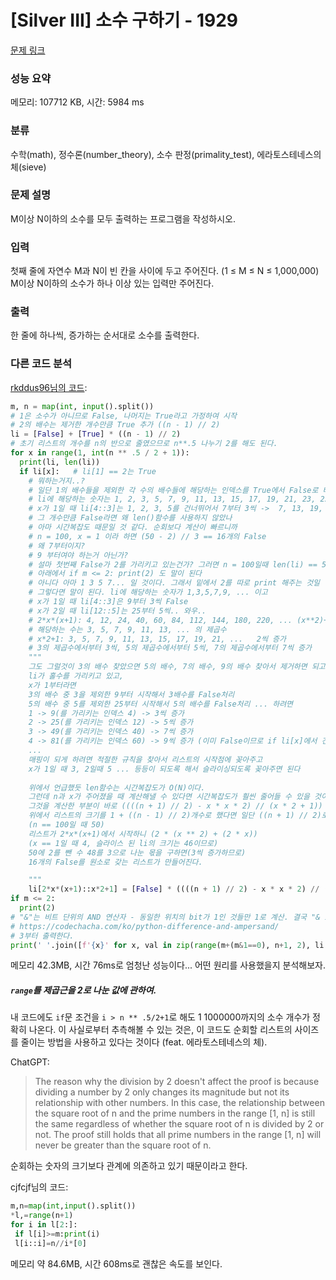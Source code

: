 # [Silver III] 소수 구하기 - 1929 

[문제 링크](https://www.acmicpc.net/problem/1929) 

### 성능 요약

메모리: 107712 KB, 시간: 5984 ms

### 분류

수학(math), 정수론(number_theory), 소수 판정(primality_test), 에라토스테네스의 체(sieve)

### 문제 설명

<p>M이상 N이하의 소수를 모두 출력하는 프로그램을 작성하시오.</p>

### 입력 

 <p>첫째 줄에 자연수 M과 N이 빈 칸을 사이에 두고 주어진다. (1 ≤ M ≤ N ≤ 1,000,000) M이상 N이하의 소수가 하나 이상 있는 입력만 주어진다.</p>

### 출력 

 <p>한 줄에 하나씩, 증가하는 순서대로 소수를 출력한다.</p>

### 다른 코드 분석
[rkddus96님의 코드](https://www.acmicpc.net/source/53387557):
```python
m, n = map(int, input().split())
# 1은 소수가 아니므로 False, 나머지는 True라고 가정하여 시작
# 2의 배수는 제거한 개수만큼 True 추가 ((n - 1) // 2) 
li = [False] + [True] * ((n - 1) // 2)   
# 초기 리스트의 개수를 n의 반으로 줄였으므로 n**.5 나누기 2를 해도 된다.
for x in range(1, int(n ** .5 / 2 + 1)):   
  print(li, len(li))
  if li[x]:   # li[1] == 2는 True
    # 뭐하는거지..?
    # 일단 1의 배수들을 제외한 각 수의 배수들에 해당하는 인덱스를 True에서 False로 바꾸는 작업일 것이다.
    # li에 해당하는 숫자는 1, 2, 3, 5, 7, 9, 11, 13, 15, 17, 19, 21, 23, 25, 27, 29, 31, 33, 35, 37, 39, 41, ..., 99
    # x가 1일 때 li[4::3]는 1, 2, 3, 5를 건너뛰어서 7부터 3씩 ->  7, 13, 19, ... ??
    # 그 개수만큼 False라면 왜 len()함수를 사용하지 않았나
    # 아마 시간복잡도 때문일 것 같다. 순회보다 계산이 빠르니까
    # n = 100, x = 1 이라 하면 (50 - 2) // 3 == 16개의 False
    # 왜 7부터이지?
    # 9 부터여야 하는거 아닌가?
    # 설마 첫번째 False가 2를 가리키고 있는건가? 그러면 n = 100일때 len(li) == 50으로 딱 말이 된다.
    # 아래에서 if m <= 2: print(2) 도 말이 된다
    # 아니다 아마 1 3 5 7... 일 것이다. 그래서 밑에서 2를 따로 print 해주는 것일 것이다
    # 그렇다면 말이 된다. li에 해당하는 숫자가 1,3,5,7,9, ... 이고
    # x가 1일 때 li[4::3]은 9부터 3씩 False
    # x가 2일 때 li[12::5]는 25부터 5씩.. 와우..
    # 2*x*(x+1): 4, 12, 24, 40, 60, 84, 112, 144, 180, 220, ... (x**2)+x+2
    # 해당하는 수는 3, 5, 7, 9, 11, 13, ... 의 제곱수
    # x*2+1: 3, 5, 7, 9, 11, 13, 15, 17, 19, 21, ...   2씩 증가
    # 3의 제곱수에서부터 3씩, 5의 제곱수에서부터 5씩, 7의 제곱수에서부터 7씩 증가
    """
    그도 그럴것이 3의 배수 찾았으면 5의 배수, 7의 배수, 9의 배수 찾아서 제거하면 되고.
    li가 홀수를 가리키고 있고,
    x가 1부터라면
    3의 배수 중 3을 제외한 9부터 시작해서 3배수를 False처리
    5의 배수 중 5를 제외한 25부터 시작해서 5의 배수를 False처리 ... 하려면
    1 -> 9(를 가리키는 인덱스 4) -> 3씩 증가
    2 -> 25(를 가리키는 인덱스 12) -> 5씩 증가
    3 -> 49(를 가리키는 인덱스 40) -> 7씩 증가
    4 -> 81(를 가리키는 인덱스 60) -> 9씩 증가 (이미 False이므로 if li[x]에서 건너뛸 것 -> 순회 최소화)
    ...
    매핑이 되게 하려면 적절한 규칙을 찾아서 리스트의 시작점에 꽂아주고
    x가 1일 때 3, 2일때 5 ... 등등이 되도록 해서 슬라이싱되도록 꽂아주면 된다
    
    위에서 언급했듯 len함수는 시간복잡도가 O(N)이다.
    그런데 n과 x가 주어졌을 때 계산해낼 수 있다면 시간복잡도가 훨씬 줄어들 수 있을 것이다.
    그것을 계산한 부분이 바로 ((((n + 1) // 2) - x * x * 2) // (x * 2 + 1)) 이 부분
    위에서 리스트의 크기를 1 + ((n - 1) // 2)개수로 했다면 일단 ((n + 1) // 2)로 전체크기를 잡고
    (n == 100일 때 50)
    리스트가 2*x*(x+1)에서 시작하니 (2 * (x ** 2) + (2 * x)) 
    (x == 1일 때 4, 슬라이스 된 li의 크기는 46이므로)
    50에 2를 뺀 수 48를 3으로 나눈 몫을 구하면(3씩 증가하므로)
    16개의 False를 원소로 갖는 리스트가 만들어진다.    

    """
    li[2*x*(x+1)::x*2+1] = [False] * ((((n + 1) // 2) - x * x * 2) // (x * 2 + 1))
if m <= 2:
  print(2)
# "&"는 비트 단위의 AND 연산자 - 동일한 위치의 bit가 1인 것들만 1로 계산. 결국 "& 1" 은 "% 2"와 같다
# https://codechacha.com/ko/python-difference-and-ampersand/
# 3부터 출력한다.
print(' '.join([f'{x}' for x, val in zip(range(m+(m&1==0), n+1, 2), li[m//2:]) if val]))

```
메모리 42.3MB, 시간 76ms로 엄청난 성능이다... 어떤 원리를 사용했을지 분석해보자.  

##### `range`를 제곱근을 2로 나눈 값에 관하여. 
내 코드에도 `if`문 조건을 `i > n ** .5/2+1`로 해도 1 1000000까지의 소수 개수가 정확히 나온다. 이 사실로부터 추측해볼 수 있는 것은, 이 코드도 순회할 리스트의 사이즈를 줄이는 방법을 사용하고 있다는 것이다 (feat. 에라토스테네스의 체).  

ChatGPT:  
> The reason why the division by 2 doesn't affect the proof is because dividing a number by 2 only changes its magnitude but not its relationship with other numbers. In this case, the relationship between the square root of n and the prime numbers in the range [1, n] is still the same regardless of whether the square root of n is divided by 2 or not. The proof still holds that all prime numbers in the range [1, n] will never be greater than the square root of n.

순회하는 숫자의 크기보다 관계에 의존하고 있기 때문이라고 한다.




cjfcjf님의 코드:
```python
m,n=map(int,input().split())
*l,=range(n+1)
for i in l[2:]:
 if l[i]>=m:print(i)
 l[i::i]=n//i*[0]

 ```
 메모리 약 84.6MB, 시간 608ms로 괜찮은 속도를 보인다.